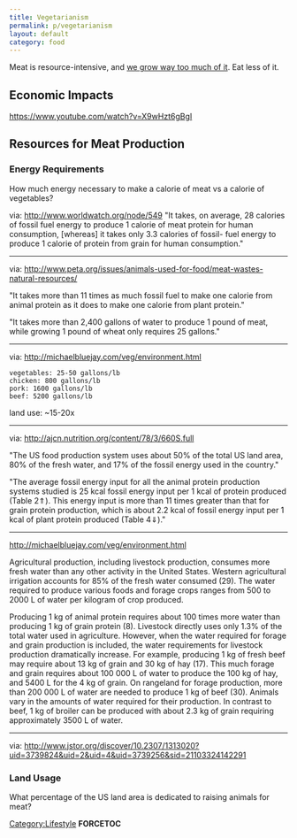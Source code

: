 ```yaml
---
title: Vegetarianism
permalink: p/vegetarianism
layout: default
category: food
---
```


Meat is resource-intensive, and [we grow way too much of it](https://xkcd.com/1338/). Eat less of it.

Economic Impacts
----------------

<https://www.youtube.com/watch?v=X9wHzt6gBgI>

Resources for Meat Production
-----------------------------

### Energy Requirements

How much energy necessary to make a calorie of meat vs a calorie of vegetables?

via: <http://www.worldwatch.org/node/549> "It takes, on average, 28 calories of fossil fuel energy to produce 1 calorie of meat protein for human consumption, \[whereas\] it takes only 3.3 calories of fossil- fuel energy to produce 1 calorie of protein from grain for human consumption."

------------------------------------------------------------------------

via: <http://www.peta.org/issues/animals-used-for-food/meat-wastes-natural-resources/>

"It takes more than 11 times as much fossil fuel to make one calorie from animal protein as it does to make one calorie from plant protein."

"It takes more than 2,400 gallons of water to produce 1 pound of meat, while growing 1 pound of wheat only requires 25 gallons."

------------------------------------------------------------------------

via: <http://michaelbluejay.com/veg/environment.html>

    vegetables: 25-50 gallons/lb
    chicken: 800 gallons/lb
    pork: 1600 gallons/lb
    beef: 5200 gallons/lb

land use: ~15-20x

------------------------------------------------------------------------

via: <http://ajcn.nutrition.org/content/78/3/660S.full>

"The US food production system uses about 50% of the total US land area, 80% of the fresh water, and 17% of the fossil energy used in the country."

"The average fossil energy input for all the animal protein production systems studied is 25 kcal fossil energy input per 1 kcal of protein produced (Table 2⇑). This energy input is more than 11 times greater than that for grain protein production, which is about 2.2 kcal of fossil energy input per 1 kcal of plant protein produced (Table 4⇓)."

------------------------------------------------------------------------

<http://michaelbluejay.com/veg/environment.html>

Agricultural production, including livestock production, consumes more fresh water than any other activity in the United States. Western agricultural irrigation accounts for 85% of the fresh water consumed (29). The water required to produce various foods and forage crops ranges from 500 to 2000 L of water per kilogram of crop produced.

Producing 1 kg of animal protein requires about 100 times more water than producing 1 kg of grain protein (8). Livestock directly uses only 1.3% of the total water used in agriculture. However, when the water required for forage and grain production is included, the water requirements for livestock production dramatically increase. For example, producing 1 kg of fresh beef may require about 13 kg of grain and 30 kg of hay (17). This much forage and grain requires about 100 000 L of water to produce the 100 kg of hay, and 5400 L for the 4 kg of grain. On rangeland for forage production, more than 200 000 L of water are needed to produce 1 kg of beef (30). Animals vary in the amounts of water required for their production. In contrast to beef, 1 kg of broiler can be produced with about 2.3 kg of grain requiring approximately 3500 L of water.

------------------------------------------------------------------------

via: <http://www.jstor.org/discover/10.2307/1313020?uid=3739824&uid=2&uid=4&uid=3739256&sid=21103324142291>

### Land Usage

What percentage of the US land area is dedicated to raising animals for meat?

[Category:Lifestyle](/Category:Lifestyle "wikilink") __FORCETOC__
